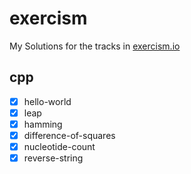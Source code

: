 # exercism
My Solutions for the tracks in [exercism.io](https://exercism.io)

## cpp

- [x] hello-world
- [x] leap
- [x] hamming
- [x] difference-of-squares
- [x] nucleotide-count
- [x] reverse-string